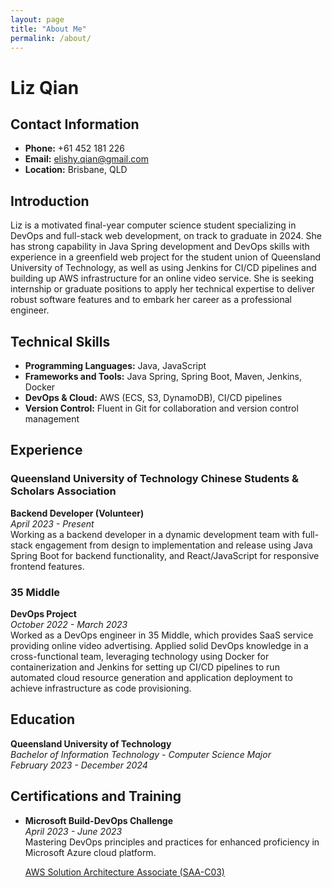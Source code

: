 ```yaml
---
layout: page
title: "About Me"
permalink: /about/
---
```


# Liz Qian

## Contact Information
- **Phone:** +61 452 181 226
- **Email:** [elishy.qian@gmail.com](mailto:elishy.qian@gmail.com)
- **Location:** Brisbane, QLD

## Introduction
Liz is a motivated final-year computer science student specializing in DevOps and full-stack web development, on track to graduate in 2024. She has strong capability in Java Spring development and DevOps skills with experience in a greenfield web project for the student union of Queensland University of Technology, as well as using Jenkins for CI/CD pipelines and building up AWS infrastructure for an online video service. She is seeking internship or graduate positions to apply her technical expertise to deliver robust software features and to embark her career as a professional engineer.

## Technical Skills
- **Programming Languages:** Java, JavaScript
- **Frameworks and Tools:** Java Spring, Spring Boot, Maven, Jenkins, Docker
- **DevOps & Cloud:** AWS (ECS, S3, DynamoDB), CI/CD pipelines
- **Version Control:** Fluent in Git for collaboration and version control management

## Experience

### Queensland University of Technology Chinese Students & Scholars Association
**Backend Developer (Volunteer)**  
*April 2023 - Present*  
Working as a backend developer in a dynamic development team with full-stack engagement from design to implementation and release using Java Spring Boot for backend functionality, and React/JavaScript for responsive frontend features.

### 35 Middle
**DevOps Project**  
*October 2022 - March 2023*  
Worked as a DevOps engineer in 35 Middle, which provides SaaS service providing online video advertising. Applied solid DevOps knowledge in a cross-functional team, leveraging technology using Docker for containerization and Jenkins for setting up CI/CD pipelines to run automated cloud resource generation and application deployment to achieve infrastructure as code provisioning.

## Education
**Queensland University of Technology**  
*Bachelor of Information Technology - Computer Science Major*  
*February 2023 - December 2024*

## Certifications and Training
- **Microsoft Build-DevOps Challenge**  
  *April 2023 - June 2023*  
  Mastering DevOps principles and practices for enhanced proficiency in Microsoft Azure cloud platform.

  [AWS Solution Architecture Associate (SAA-C03)](https://www.google.com/search?q=AWS+Solution+Architect+Associate)
